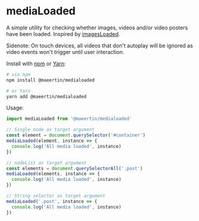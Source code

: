 # mediaLoaded

A simple utility for checking whether images, videos and/or video posters have been loaded. Inspired by [imagesLoaded](https://github.com/desandro/imagesloaded).

Sidenote:
On touch devices, all videos that don't autoplay will be ignored as video events won't trigger until user interaction.

Install with [npm](https://www.npmjs.com/) or [Yarn](https://yarnpkg.com/):

```bash
# via npm
npm install @maeertin/medialoaded

# or Yarn
yarn add @maeertin/medialoaded
```

Usage:

```js
import mediaLoaded from '@maeertin/medialoaded'

// Single node as target argument
const element = document.querySelector('#container')
mediaLoaded(element, instance => {
  console.log('All media loaded', instance)
})

// nodeList as target argument
const elements = document.querySelectorAll('.post')
mediaLoaded(elements, instance => {
  console.log('All media loaded', instance)
})

// String selector as target argument
mediaLoaded('.post', instance => {
  console.log('All media loaded', instance)
})
```
